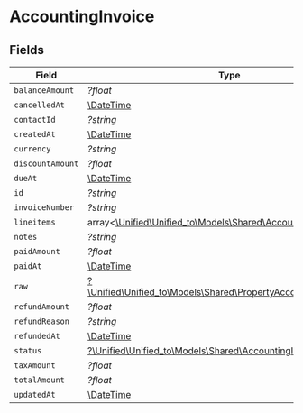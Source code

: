 # AccountingInvoice


## Fields

| Field                                                                                                                  | Type                                                                                                                   | Required                                                                                                               | Description                                                                                                            |
| ---------------------------------------------------------------------------------------------------------------------- | ---------------------------------------------------------------------------------------------------------------------- | ---------------------------------------------------------------------------------------------------------------------- | ---------------------------------------------------------------------------------------------------------------------- |
| `balanceAmount`                                                                                                        | *?float*                                                                                                               | :heavy_minus_sign:                                                                                                     | N/A                                                                                                                    |
| `cancelledAt`                                                                                                          | [\DateTime](https://www.php.net/manual/en/class.datetime.php)                                                          | :heavy_minus_sign:                                                                                                     | N/A                                                                                                                    |
| `contactId`                                                                                                            | *?string*                                                                                                              | :heavy_minus_sign:                                                                                                     | N/A                                                                                                                    |
| `createdAt`                                                                                                            | [\DateTime](https://www.php.net/manual/en/class.datetime.php)                                                          | :heavy_minus_sign:                                                                                                     | N/A                                                                                                                    |
| `currency`                                                                                                             | *?string*                                                                                                              | :heavy_minus_sign:                                                                                                     | N/A                                                                                                                    |
| `discountAmount`                                                                                                       | *?float*                                                                                                               | :heavy_minus_sign:                                                                                                     | N/A                                                                                                                    |
| `dueAt`                                                                                                                | [\DateTime](https://www.php.net/manual/en/class.datetime.php)                                                          | :heavy_minus_sign:                                                                                                     | N/A                                                                                                                    |
| `id`                                                                                                                   | *?string*                                                                                                              | :heavy_minus_sign:                                                                                                     | N/A                                                                                                                    |
| `invoiceNumber`                                                                                                        | *?string*                                                                                                              | :heavy_minus_sign:                                                                                                     | N/A                                                                                                                    |
| `lineitems`                                                                                                            | array<[\Unified\Unified_to\Models\Shared\AccountingLineitem](../../Models/Shared/AccountingLineitem.md)>               | :heavy_minus_sign:                                                                                                     | N/A                                                                                                                    |
| `notes`                                                                                                                | *?string*                                                                                                              | :heavy_minus_sign:                                                                                                     | N/A                                                                                                                    |
| `paidAmount`                                                                                                           | *?float*                                                                                                               | :heavy_minus_sign:                                                                                                     | N/A                                                                                                                    |
| `paidAt`                                                                                                               | [\DateTime](https://www.php.net/manual/en/class.datetime.php)                                                          | :heavy_minus_sign:                                                                                                     | N/A                                                                                                                    |
| `raw`                                                                                                                  | [?\Unified\Unified_to\Models\Shared\PropertyAccountingInvoiceRaw](../../Models/Shared/PropertyAccountingInvoiceRaw.md) | :heavy_minus_sign:                                                                                                     | N/A                                                                                                                    |
| `refundAmount`                                                                                                         | *?float*                                                                                                               | :heavy_minus_sign:                                                                                                     | N/A                                                                                                                    |
| `refundReason`                                                                                                         | *?string*                                                                                                              | :heavy_minus_sign:                                                                                                     | N/A                                                                                                                    |
| `refundedAt`                                                                                                           | [\DateTime](https://www.php.net/manual/en/class.datetime.php)                                                          | :heavy_minus_sign:                                                                                                     | N/A                                                                                                                    |
| `status`                                                                                                               | [?\Unified\Unified_to\Models\Shared\AccountingInvoiceStatus](../../Models/Shared/AccountingInvoiceStatus.md)           | :heavy_minus_sign:                                                                                                     | N/A                                                                                                                    |
| `taxAmount`                                                                                                            | *?float*                                                                                                               | :heavy_minus_sign:                                                                                                     | N/A                                                                                                                    |
| `totalAmount`                                                                                                          | *?float*                                                                                                               | :heavy_minus_sign:                                                                                                     | N/A                                                                                                                    |
| `updatedAt`                                                                                                            | [\DateTime](https://www.php.net/manual/en/class.datetime.php)                                                          | :heavy_minus_sign:                                                                                                     | N/A                                                                                                                    |